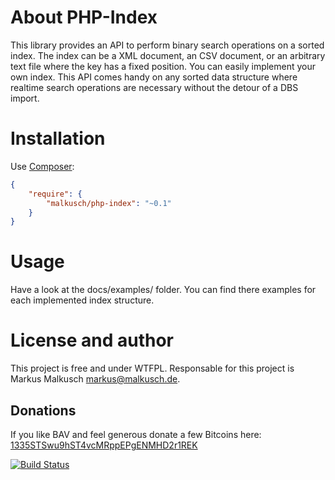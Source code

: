 # About PHP-Index

This library provides an API to perform binary search operations on a sorted
index. The index can be a XML document, an CSV document, or an arbitrary text
file where the key has a fixed position. You can easily implement your own
index. This API comes handy on any sorted data structure where realtime search
operations are necessary without the detour of a DBS import.


# Installation

Use [Composer](https://getcomposer.org/):

```json
{
    "require": {
        "malkusch/php-index": "~0.1"
    }
}
```


# Usage

Have a look at the docs/examples/ folder. You can find there examples for each
implemented index structure.


# License and author

This project is free and under WTFPL.
Responsable for this project is Markus Malkusch <markus@malkusch.de>.

## Donations

If you like BAV and feel generous donate a few Bitcoins here:
[1335STSwu9hST4vcMRppEPgENMHD2r1REK](bitcoin:1335STSwu9hST4vcMRppEPgENMHD2r1REK)


[![Build Status](https://travis-ci.org/malkusch/php-index.svg)](https://travis-ci.org/malkusch/php-index)
